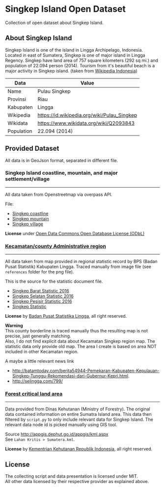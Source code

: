 # Singkep Island Open Dataset

Collection of open dataset about Singkep Island.

## About Singkep Island

Singkep Island is one of the island in Lingga Archipelago, Indonesia. Located in
east of Sumatera, Singkep is one of major island in Lingga Regency. Singkep have
land area of 757 square kilometers (292 sq mi.) and population of 22.094 person
(2014). Tourism from it's beautiful beach is a major activity in Singkep island.
(taken from [Wikipedia Indonesia](https://id.wikipedia.org/wiki/Pulau_Singkep))

| Data | Value |
|------|----|
| Name | Pulau Singkep |
| Provinsi | Riau |
| Kabupaten | Lingga |
| Wikipedia | <https://id.wikipedia.org/wiki/Pulau_Singkep> |
| Wikidata  | <https://www.wikidata.org/wiki/Q2093843> |
| Population | 22.094 (2014) |


## Provided Dataset

All data is in GeoJson format, separated in different file.


### Singkep Island coastline, mountain, and major settlement/village
--------

All data taken from Openstreetmap via overpass API.

File:
- [Singkep coastline](https://github.com/BesutKode/uni-task-2-adhikasp/blob/master/data/singkep-coastline.geojson)
- [Singkep mountain](https://github.com/BesutKode/uni-task-2-adhikasp/blob/master/data/singkep-mountain.geojson)
- [Singkep village](https://github.com/BesutKode/uni-task-2-adhikasp/blob/master/data/singkep-village.geojson)

**License** under [Open Data Commons Open Database License (ODbL)](http://opendatacommons.org/licenses/odbl/)

### [Kecamatan/county Administrative region](https://github.com/BesutKode/uni-task-2-adhikasp/blob/master/data/singkep-administrative.geojson)
--------

All data taken from map provided in regional statistic record by BPS
(Badan Pusat Statistik) Kabupaten Lingga. Traced manually from image file
(see `references` folder for the png file).

This is the source for the statistic document file.
- [Singkep Barat Statistic 2016](https://linggakab.bps.go.id/index.php/publikasi/149)
- [Singkep Selatan Statistic 2016](https://linggakab.bps.go.id/index.php/publikasi/146)
- [Singkep Pesisir Statistic 2016](https://linggakab.bps.go.id/index.php/publikasi/147)
- [Singkep Statistic](https://linggakab.bps.go.id/index.php/publikasi/148)

**License** by [Badan Pusat Statistika Lingga](https://linggakab.bps.go.id), all
right reserved.

**Warning**  
This county borderline is traced manually thus the resulting map is not precise,
just generally matching.  
Also, I do not find explicit data about Kecamatan Singkep region map. The
statistic data only provide old map. The area I create is based on area NOT
included in other Kecamatan region.

A maybe a little relevant news link
- <http://batamtoday.com/berita54944-Pemekaran-Kabupaten-Kepulauan-Singkep-Tunggu-Rekomendasi-dari-Gubernur-Kepri.html>.
- <http://selingga.com/799/>

### [Forest critical land area](https://github.com/BesutKode/uni-task-2-adhikasp/blob/master/data/singkep-lahan-kritis.geojson)
--------

Data provided from Dinas Kehutanan (Ministry of Forestry). The original data
contained information on entire Sumatra Island area. This data then filtered by
`script.py` to only include relevant data for Singkep Island. The relevant data
node id is picked manually using GIS tool.

Source <http://appgis.dephut.go.id/appgis/kml.aspx>  
See `Lahan Kritis > Sumatera.kml`.

**License** by [Kementrian Kehutanan Republik Indonesia](http://dephut.go.id),
all right reserved.


## License

The collecting script and data presentation is licensed under MIT.  
All other data licensed by their respective provider as explained above.
